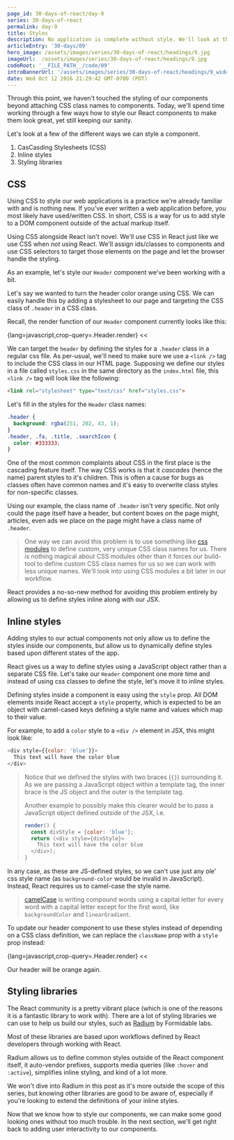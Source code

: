 ```yaml
---
page_id: 30-days-of-react/day-9
series: 30-days-of-react
permalink: day-9
title: Styles
description: No application is complete without style. We'll look at the different methods we can use to style our components, from traditional CSS to inline styling. 
articleEntry: '30-days/09'
hero_image: /assets/images/series/30-days-of-react/headings/9.jpg
imageUrl:  /assets/images/series/30-days-of-react/headings/9.jpg
codeRoot: '__FILE_PATH__/code/09'
introBannerUrl: '/assets/images/series/30-days-of-react/headings/9_wide.jpg'
date: Wed Oct 12 2016 21:29:42 GMT-0700 (PDT)
---
```


Through this point, we haven't touched the styling of our components beyond attaching CSS class names to components. Today, we'll spend time working through a few ways how to style our React components to make them look great, yet still keeping our sanity.

Let's look at a few of the different ways we can style a component.

1. CasCasding Stylesheets (CSS)
2. Inline styles
3. Styling libraries

## CSS

Using CSS to style our web applications is a practice we're already familiar with and is nothing new. If you've ever written a web application before, you most likely have used/written CSS. In short, CSS is a way for us to add style to a DOM component outside of the actual markup itself.

Using CSS alongside React isn't novel. We'll use CSS in React just like we use CSS when _not_ using React. We'll assign ids/classes to components and use CSS selectors to target those elements on the page and let the browser handle the styling.

As an example, let's style our `Header` component we've been working with a bit.

<div id="demo1"></div>

Let's say we wanted to turn the header color orange using CSS. We can easily handle this by adding a stylesheet to our page and targeting the CSS class of `.header` in a CSS class. 

Recall, the render function of our `Header` component currently looks like this:

{lang=javascript,crop-query=.Header.render}
<<[](header1.js)

We can target the `header` by defining the styles for a `.header` class in a regular css file. As per-usual, we'll need to make sure we use a `<link />` tag to include the CSS class in our HTML page. Supposing we define our styles in a file called `styles.css` in the same directory as the `index.html` file, this `<link />` tag will look like the following:

```html
<link rel="stylesheet" type="text/css" href="styles.css">
```

Let's fill in the styles for the `Header` class names:

```css
.header {
  background: rgba(251, 202, 43, 1);
}
.header, .fa, .title, .searchIcon {
  color: #333333;
}
```

<div id="demo2"></div>

One of the most common complaints about CSS in the first place is the cascading feature itself. The way CSS works is that it _cascades_ (hence the name) parent styles to it's children. This is often a cause for bugs as classes often have common names and it's easy to overwrite class styles for non-specific classes. 

Using our example, the class name of `.header` isn't very specific. Not only could the page itself have a header, but content boxes on the page might, articles, even ads we place on the page might have a class name of `.header`. 

> One way we can avoid this problem is to use something like [css modules](https://glenmaddern.com/articles/css-modules) to define custom, very unique CSS class names for us.
> There is nothing magical about CSS modules other than it forces our build-tool to define custom CSS class names for us so we can work with less unique names. 
> We'll look into using CSS modules a bit later in our workflow. 

React provides a no-so-new method for avoiding this problem entirely by allowing us to define styles inline along with our JSX.

## Inline styles

Adding styles to our actual components not only allow us to define the styles inside our components, but allow us to dynamically define styles based upon different states of the app. 

React gives us a way to define styles using a JavaScript object rather than a separate CSS file. Let's take our `Header` component one more time and instead of using css classes to define the style, let's move it to inline styles.

Defining styles inside a component is easy using the `style` prop. All DOM elements inside React accept a `style` property, which is expected to be an object with camel-cased keys defining a style name and values which map to their value. 

For example, to add a `color` style to a `<div />` element in JSX, this might look like:

```javascript
<div style={{color: 'blue'}}>
  This text will have the color blue
</div>
```

<div id="blueTextDemo"></div>

> Notice that we defined the styles with two braces (`{}`) surrounding it. As we are passing a JavaScript object within a template tag, the inner brace is the JS object and the outer is the template tag.
>
> Another example to possibly make this clearer would be to pass a JavaScript object defined outside of the JSX, i.e.
>
> ```javascript
> render() {
>   const divStyle = {color: 'blue'};
>   return (<div style={divStyle}>
>     This text will have the color blue
>   </div>);
> }
> ```

In any case, as these are JS-defined styles, so we can't use just any ole' css style name (as `background-color` would be invalid in JavaScript). Instead, React requires us to camel-case the style name. 

> [camelCase](https://en.wikipedia.org/wiki/CamelCase) is writing compound words using a capital letter for every word with a capital letter except for the first word, like `backgroundColor` and `linearGradient`.

To update our header component to use these styles instead of depending on a CSS class definition, we can replace the `className` prop with a `style` prop instead:

{lang=javascript,crop-query=.Header.render}
<<[](inline-header.js)

Our header will be orange again.

<div id="demo3"></div>

## Styling libraries

The React community is a pretty vibrant place (which is one of the reasons it is a fantastic library to work with). There are a lot of styling libraries we can use to help us build our styles, such as [Radium](https://formidable.com/open-source/radium/) by Formidable labs. 

Most of these libraries are based upon workflows defined by React developers through working with React. 

Radium allows us to define common styles outside of the React component itself, it auto-vendor prefixes, supports media queries (like `:hover` and `:active`), simplifies inline styling, and kind of a lot more. 

We won't dive into Radium in this post as it's more outside the scope of this series, but knowing other libraries are good to be aware of, especially if you're looking to extend the definitions of your inline styles.

Now that we know how to style our components, we can make some good looking ones without too much trouble. In the next section, we'll get right back to adding user interactivity to our components.
